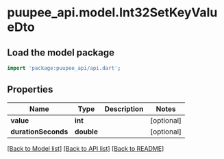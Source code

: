 # puupee_api.model.Int32SetKeyValueDto

## Load the model package
```dart
import 'package:puupee_api/api.dart';
```

## Properties
Name | Type | Description | Notes
------------ | ------------- | ------------- | -------------
**value** | **int** |  | [optional] 
**durationSeconds** | **double** |  | [optional] 

[[Back to Model list]](../README.md#documentation-for-models) [[Back to API list]](../README.md#documentation-for-api-endpoints) [[Back to README]](../README.md)


